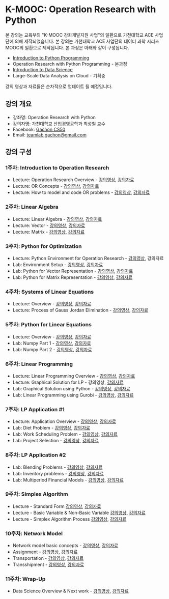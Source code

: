 K-MOOC: Operation Research with Python
======================================

본 강의는 교육부의 "K-MOOC 강좌개발지원 사업"의 일환으로 가천대학교 ACE
사업단에 의해 제작되었습니다. 본 강의는 가천대학교 ACE 사업단의 데이터
과학 시리즈 MOOC의 일환으로 제작됩니다. 본 과정은 아래와 같이
구성됩니다.
- [Introduction to Python Programming](https://github.com/TeamLab/Gachon_CS50_Python_KMOOC)
- Operation Research with Python Programming - 본과정
- [Introduction to Data Science](https://github.com/TeamLab/data_school_at_gachon)
- Large-Scale Data Analysis on Cloud - 기획중

강의 영상과 자료들은 순차적으로 업데이트 될 예정입니다.

## 강의 개요

* 강좌명: Operation Research with Python
* 강의자명: 가천대학교 산업경영공학과 최성철 교수
* Facebook: [Gachon CS50](https://www.facebook.com/GachonCS50)
* Email: teamlab.gachon@gmail.com

## 강의 구성

### 1주차: Introduction to Operation Research

- Lecture: Operation Research Overview -
  [강의영상](https://youtu.be/aoAjofpLgWI?list=PLBHVuYlKEkUJWcQUEauUv7iyrzEsZmdYQ),
  [강의자료](https://doc.co/h3T7mC/D3RiTL)
- Lecture: OR Concepts -
  [강의영상](https://youtu.be/VeWUaFEPeCQ?list=PLBHVuYlKEkUJWcQUEauUv7iyrzEsZmdYQ),
  [강의자료](https://doc.co/e2id4b/D3RiTL)
- Lecture: How to model and code OR problems -
  [강의영상](https://youtu.be/8i6oA2JXISc?list=PLBHVuYlKEkUJWcQUEauUv7iyrzEsZmdYQ),
  [강의자료](https://doc.co/9amvEi/D3RiTL)

### 2주차: Linear Algebra

- Lecture: Linear Algebra -
  [강의영상](https://youtu.be/YB0guLHMtVA?list=PLBHVuYlKEkUJWcQUEauUv7iyrzEsZmdYQ),
  [강의자료](https://doc.co/4HegFG/D3RiTL)
- Lecture: Vector - [강의영상](https://youtu.be/I2yW-gvE4Bg?list=PLBHVuYlKEkUJWcQUEauUv7iyrzEsZmdYQ),
  [강의자료](https://docs.com/choi-sungchul/91855e5f-a6ee-4b56-9ef0-1abf7a037f2a/2-2-vector)
- Lecture: Matrix - [강의영상](https://youtu.be/CnjVc8Ci3ME?list=PLBHVuYlKEkUJWcQUEauUv7iyrzEsZmdYQ),
  [강의자료](https://doc.co/tyNqM3/D3RiTL)

### 3주차: Python for Optimization

- Lecture: Python Environment for Operation Research -
  [강의영상](https://youtu.be/DVFvST5Jr2k?list=PLBHVuYlKEkUJWcQUEauUv7iyrzEsZmdYQ), 강의자료
- Lab: Environment Setup -
  [강의영상](https://youtu.be/tJDPOMf0sqE?list=PLBHVuYlKEkUJWcQUEauUv7iyrzEsZmdYQ),
  [강의자료](https://doc.co/CMHm6X/D3RiTL)
- Lab: Python for Vector Representation -
  [강의영상](https://youtu.be/U-AOsDhAA0k?list=PLBHVuYlKEkUJWcQUEauUv7iyrzEsZmdYQ),
  [강의자료](https://doc.co/5LDoYQ/D3RiTL)
- Lab: Python for Matrix Representation -
  [강의영상](https://youtu.be/s1PEcsrQDQ8?list=PLBHVuYlKEkUJWcQUEauUv7iyrzEsZmdYQ),
  [강의자료](https://doc.co/sGDpMb/D3RiTL)

### 4주차: Systems of Linear Equations

- Lecture: Overview -
  [강의영상](https://youtu.be/N-qyBYP_ncE?list=PLBHVuYlKEkUJWcQUEauUv7iyrzEsZmdYQ),
  [강의자료](https://doc.co/dzqFM8/D3RiTL)
- Lecture: Process of Gauss Jordan Elimination -
  [강의영상](https://youtu.be/3HGQIsap090?list=PLBHVuYlKEkUJWcQUEauUv7iyrzEsZmdYQ),
  [강의자료](https://doc.co/Q5Kz9H/D3RiTL)

### 5주차: Python for Linear Equations

- Lecture: Overview - [강의영상](https://vimeo.com/202729287/d729dbceb9), [강의자료](https://doc.co/ePmebL/D3RiTL)
- Lab: Numpy Part 1 -
  [강의영상](https://vimeo.com/202051668/7b689589b3),
  [강의자료](https://doc.co/1rp33T/D3RiTL)
- Lab: Numpy Part 2 -
  [강의영상](https://vimeo.com/202504928/8595bb7eb4),
  [강의자료](https://doc.co/mziVa1/D3RiTL)

### 6주차: Linear Programming

- Lecture: Linear Programming Overview - [강의영상](https://youtu.be/ABh2xQC5q28?list=PLBHVuYlKEkUJWcQUEauUv7iyrzEsZmdYQ),
  [강의자료](https://doc.co/4n21zH/D3RiTL)
- Lecture: Graphical Solution for LP - 강의영상,
  [강의자료](https://doc.co/UFqcH1/D3RiTL)
- Lab: Graphical Solution using Python -
  [강의영상](https://youtu.be/7y724Y3dTHQ?list=PLBHVuYlKEkUJWcQUEauUv7iyrzEsZmdYQ),
  [강의자료](https://doc.co/7naGkR/D3RiTL)
- Lab: Linear Programming using Gurobi -
  [강의영상](https://youtu.be/bm7HsHnxFr0?list=PLBHVuYlKEkUJWcQUEauUv7iyrzEsZmdYQ),
  [강의자료](https://doc.co/nBwDT1/D3RiTL)

### 7주차: LP Application #1
- Lecture: Application Overview -
  [강의영상](https://youtu.be/AtxmJRVmtwA?list=PLBHVuYlKEkUJWcQUEauUv7iyrzEsZmdYQ), [강의자료](https://doc.co/3HzbcX/D3RiTL)
- Lab: Diet Problem -
  [강의영상](https://youtu.be/mS6uJwTT8Yk?list=PLBHVuYlKEkUJWcQUEauUv7iyrzEsZmdYQ), [강의자료](https://doc.co/wTgcst/D3RiTL)
- Lab: Work Scheduling Problem -
  [강의영상](https://youtu.be/igj5EDyl9p8?list=PLBHVuYlKEkUJWcQUEauUv7iyrzEsZmdYQ), [강의자료](https://doc.co/v9RkQx/D3RiTL)
- Lab: Project Selection -
  [강의영상](https://youtu.be/kUtorfK2KJ8?list=PLBHVuYlKEkUJWcQUEauUv7iyrzEsZmdYQ), [강의자료](https://doc.co/W1x4k3/D3RiTL)

### 8주차: LP Application #2
- Lab: Blending Problems -
  [강의영상](https://youtu.be/nOhos1kKo2c?list=PLBHVuYlKEkUJWcQUEauUv7iyrzEsZmdYQ), [강의자료](https://doc.co/VFgdeu/D3RiTL)
- Lab: Inventory problems -
  [강의영상](https://youtu.be/V05wfu5lLG8?list=PLBHVuYlKEkUJWcQUEauUv7iyrzEsZmdYQ), [강의자료](https://doc.co/uWE7uy/D3RiTL)
- Lab: Multiperiod Financial Models -
  [강의영상](https://youtu.be/8z1javfoqh0?list=PLBHVuYlKEkUJWcQUEauUv7iyrzEsZmdYQ), [강의자료](https://doc.co/F9JKZr/D3RiTL)

### 9주차: Simplex Algorithm
- Lecture - Standard Form
  [강의영상](https://vimeo.com/202712086/e5bf0b440e), [강의자료](https://doc.co/k7hWgr/D3RiTL)
- Lecture - Basic Variable & Non-Basic Variable
  [강의영상](https://vimeo.com/202722029/f3d03e7e3a), [강의자료](https://doc.co/w8RUWg/D3RiTL)
- Lecture - Simplex Algorithm Process
  [강의영상](https://vimeo.com/202717997/c6905dd53e), [강의자료](https://doc.co/VBMo8j/D3RiTL)

### 10주차: Network Model
- Network model basic concepts - [강의영상](), [강의자료]()
- Assignment - [강의영상](), [강의자료]()
- Transportation - [강의영상](), [강의자료]()
- Transshipment - [강의영상](), [강의자료]()

### 11주차: Wrap-Up
- Data Science Overview & Next work - [강의영상](), [강의자료]()